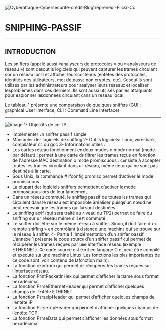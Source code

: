 
![Cyberattaque-Cybersécurité-crédit-Blogtrepreneur-Flickr-Cc](https://user-images.githubusercontent.com/96391221/146798070-e4675a75-284d-4119-94ae-1e3c3b66092b.jpg)

# SNIPHING-PASSIF
***
## INTRODUCTION

Les sniffers (appelé aussi «analyseurs de protocoles » ou « analyseurs de réseau ») sont desoutils logiciels qui peuvent capturer les trames circulant sur un réseau local et afficher leurscontenus (entêtes des protocoles, identités des utilisateurs, mot de passe non cryptés, etc). Cesoutils   sont   utilisés   par   les   administrateurs   pour   analyser   leurs   réseaux   et   localiser   lesproblèmes dans ces derniers. Ils sont aussi utilisés par les attaquants pour espionner lesdonnées circulant dans un réseau local.

Le tableau 1 présente une comparaison de quelques sniffers (GUI : graphical User Interface,
CLI : Command Line Interface)
***
![image](https://user-images.githubusercontent.com/96391221/146802720-f233c4ab-9d1b-422f-9e87-8d889f4a9f35.png)
1- Objectifs de ce TP:
- Implémenter un sniffer passif simple
- Manipuler des logiciels de sniffing
2- Outils logiciels:
Linux, wireshark, compilateur cc ou gcc
3- Informations utiles :
- Les cartes réseau fonctionnent en deux modes
o mode normal (mode par défaut) : permet à une carte de filtrer les trames reçus
en fonction de l'adresse MAC destination
o mode promiscuous : consiste à accepter toutes les trames circulant dans un
réseau, même ceux qui ne sont pas destinés à la carte.
- Sous Unix, la commande # ifconfig promisc permet d’activer le mode promiscuous.
- La plupart des logiciels sniffers permettent d’activer le mode promoscuous lors de
leur lancement.
- Dans un réseau commuté, le sniffing passif de toutes les trames qui circulent dans le réseau
est impossible àréaliser puisqu'un nœud ne peut recevoir que les trames qui lui sont
destinées.
- Le sniffing actif (qui sera traité au niveau du TP2) permet de faire du sniffing sur un
réseau même s'il est commuté.
- Le sniffer doit être sur le même réseau à sniffer. Sinon, il doit faire du « remote sniffing »
en contrôlant à distance une machine qui se trouve sur le réseau à sniffer.
4- Partie 1 :Implémentation d’un sniffer passif
L'annexe 1 présente le code source d’un sniffer passif qui permet de récupérer les trames reçues par
une interface réseau (exemple ETHERNET). Ce code source est écrit en langage C et peut être
compilé et exécuté sur une machine Linux. Les fonctions les plus importantes de ce code sont (voir
contenu de lafonction main):
- La fonction recvfrom qui permet de récupérer les trames reçues sur l’interface réseau.
- La fonction PrintPacketInHex qui permet d’afficher la trame sous format hexadécimal
- La fonction ParseEthernetHeader qui permet d’afficher quelques champs de l’entête ETHRNET
- La fonction ParseIpHeader qui permet d’afficher quelques champs de l’entête IP
- La fonction ParseTcpHeader qui permet d’afficher quelques champs de l’entête TCP
- La fonction ParseData qui permet d’afficher les données sous format hexadécimal



